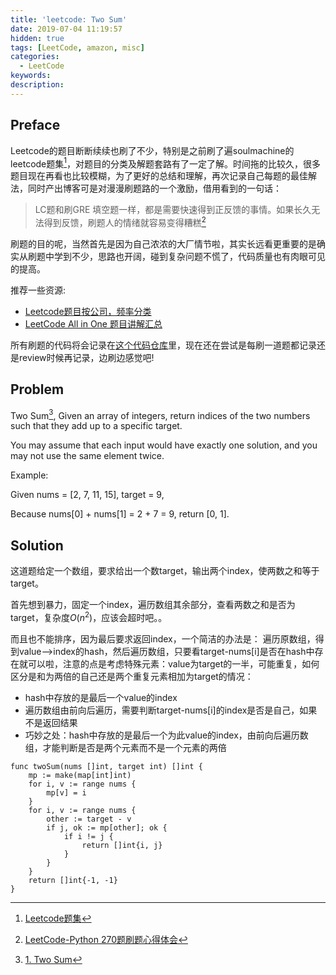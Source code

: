 ```yaml
---
title: 'leetcode: Two Sum'
date: 2019-07-04 11:19:57
hidden: true
tags: [LeetCode, amazon, misc]
categories:
  - LeetCode
keywords:
description:
---
```


## Preface

Leetcode的题目断断续续也刷了不少，特别是之前刷了遍soulmachine的leetcode题集[^1]，对题目的分类及解题套路有了一定了解。时间拖的比较久，很多题目现在再看也比较模糊，为了更好的总结和理解，再次记录自己每题的最佳解法，同时产出博客可是对漫漫刷题路的一个激励，借用看到的一句话：

> LC题和刷GRE 填空题一样，都是需要快速得到正反馈的事情。如果长久无法得到反馈，刷题人的情绪就容易变得糟糕[^2]

刷题的目的呢，当然首先是因为自己浓浓的大厂情节啦，其实长远看更重要的是确实从刷题中学到不少，思路也开阔，碰到复杂问题不慌了，代码质量也有肉眼可见的提高。

推荐一些资源: 

*  [Leetcode题目按公司，频率分类](http://206.81.6.248:12306/leetcode/Amazon/algorithm)
*  [LeetCode All in One 题目讲解汇总](https://www.cnblogs.com/grandyang/p/4606334.html) 

所有刷题的代码将会记录在[这个代码仓库](https://github.com/eliteGoblin/sky_ladder)里，现在还在尝试是每刷一道题都记录还是review时候再记录，边刷边感觉吧!

<!-- more -->

## Problem

Two Sum[^3], Given an array of integers, return indices of the two numbers such that they add up to a specific target.

You may assume that each input would have exactly one solution, and you may not use the same element twice.

Example:

Given nums = [2, 7, 11, 15], target = 9,

Because nums[0] + nums[1] = 2 + 7 = 9,
return [0, 1].

## Solution

这道题给定一个数组，要求给出一个数target，输出两个index，使两数之和等于target。  

首先想到暴力，固定一个index，遍历数组其余部分，查看两数之和是否为target，复杂度$O(n^2)$，应该会超时吧。。

而且也不能排序，因为最后要求返回index，一个简洁的办法是： 遍历原数组，得到value-->index的hash，然后遍历数组，只要看target-nums[i]是否在hash中存在就可以啦，注意的点是考虑特殊元素：value为target的一半，可能重复，如何区分是和为两倍的自己还是两个重复元素相加为target的情况：

*  hash中存放的是最后一个value的index
*  遍历数组由前向后遍历，需要判断target-nums[i]的index是否是自己，如果不是返回结果
*  巧妙之处：hash中存放的是最后一个为此value的index，由前向后遍历数组，才能判断是否是两个元素而不是一个元素的两倍

```golang
func twoSum(nums []int, target int) []int {
    mp := make(map[int]int)
    for i, v := range nums {
        mp[v] = i
    }
    for i, v := range nums {
        other := target - v
        if j, ok := mp[other]; ok {
            if i != j {
                return []int{i, j}
            }
        }
    }
    return []int{-1, -1}
}
```

[^1]: [Leetcode题集](https://github.com/soulmachine/leetcode)  
[^2]: [LeetCode-Python 270题刷题心得体会](https://blog.csdn.net/qq_32424059/article/details/89000776)  
[^3]: [1. Two Sum](https://leetcode.com/problems/two-sum/)